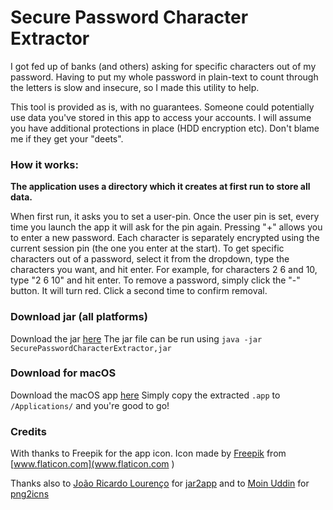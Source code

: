 # Secure Password Character Extractor

I got fed up of banks (and others) asking for specific characters out of my password. Having to put my whole password in plain-text to count through the letters is slow and insecure, so I made this utility to help.

This tool is provided as is, with no guarantees. Someone could potentially use data you've stored in this app to access your accounts. I will assume you have additional protections in place (HDD encryption etc). Don't blame me if they get your "deets".


### How it works:

**The application uses a directory which it creates at first run to store all data.**

When first run, it asks you to set a user-pin.
Once the user pin is set, every time you launch the app it will ask for the pin again.
Pressing "+" allows you to enter a new password. Each character is separately encrypted using the current session pin (the one you enter at the start).
To get specific characters out of a password, select it from the dropdown, type the characters you want, and hit enter. For example, for characters 2 6 and 10, type "2 6 10" and hit enter.
To remove a password, simply click the "-" button. It will turn red. Click a second time to confirm removal.

### Download jar (all platforms)
Download the jar [here](https://github.com/georgegillams/SecurePasswordCharacterExtractor/raw/master/release/SecurePasswordCharacterExtractor.jar)
The jar file can be run using `java -jar SecurePasswordCharacterExtractor,jar`

### Download for macOS
Download the macOS app [here](https://github.com/georgegillams/SecurePasswordCharacterExtractor/raw/master/release/Secure_Password_Character_Extractor.zip)
Simply copy the extracted `.app` to `/Applications/` and you're good to go!

### Credits
With thanks to Freepik for the app icon.
Icon made by [Freepik](http://www.freepik.com/) from [www.flaticon.com](www.flaticon.com )

Thanks also to [João Ricardo Lourenço](https://github.com/Jorl17) for [jar2app](https://github.com/Jorl17/jar2app)
and to [Moin Uddin](https://github.com/moinism) for [png2icns](https://www.npmjs.com/package/png2icns)
